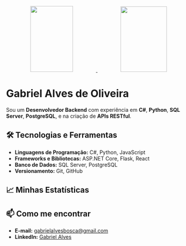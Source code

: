 <div align="center">
  <a href="https://github.com/gabriel-a-oliveira">
    <img height="180em" width="48%" src="https://github-readme-stats-sigma-five.vercel.app/api?username=gabriel-a-oliveira&show_icons=true&theme=tokyonight&include_all_commits=true&count_private=true"/>
    <img height="179em" width="50%" src="https://github-readme-stats-sigma-five.vercel.app/api/top-langs/?username=gabriel-a-oliveira&layout=compact&langs_count=7&theme=tokyonight"/>
  </a>
</div>

<h1> Gabriel Alves de Oliveira </h1>

Sou um **Desenvolvedor Backend** com experiência em **C#**, **Python**, **SQL Server**, **PostgreSQL**, e na criação de **APIs RESTful**.

## 🛠️ Tecnologias e Ferramentas

- **Linguagens de Programação:** C#, Python, JavaScript
- **Frameworks e Bibliotecas:** ASP.NET Core, Flask, React
- **Banco de Dados:** SQL Server, PostgreSQL
- **Versionamento:** Git, GitHub

## 📈 Minhas Estatísticas

## 📫 Como me encontrar

- **E-mail:** [gabrielalvesbosca@gmail.com](mailto:gabrielalvesbosca@gmail.com)
- **LinkedIn:** [Gabriel Alves](https://www.linkedin.com/in/gabriel-alves-7376a61a4)
